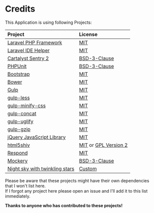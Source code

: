 # Credits

This Application is using following Projects:

| Project | License |
| :------ | :------ |
| [Laravel PHP Framework](http://laravel.com) | [MIT](http://opensource.org/licenses/MIT) |
| [Laravel IDE Helper](https://github.com/barryvdh/laravel-ide-helper) | [MIT](http://opensource.org/licenses/MIT) |
| [Cartalyst Sentry 2](https://cartalyst.com/manual/sentry/introduction) | [BSD-3-Clause](http://opensource.org/licenses/BSD-3-Clause) |
| [PHPUnit](http://phpunit.de) | [BSD-3-Clause](http://opensource.org/licenses/BSD-3-Clause) |
| [Bootstrap](http://getbootstrap.com) | [MIT](http://opensource.org/licenses/MIT) |
| [Bower](http://bower.io) | [MIT](http://opensource.org/licenses/MIT) |
| [Gulp](http://gulpjs.com) | [MIT](http://opensource.org/licenses/MIT) |
| [gulp-less](https://github.com/plus3network/gulp-less) | [MIT](http://opensource.org/licenses/MIT) |
| [gulp-minify-css](https://github.com/jonathanepollack/gulp-minify-css) | [MIT](http://opensource.org/licenses/MIT) |
| [gulp-concat](https://github.com/wearefractal/gulp-concat) | [MIT](http://opensource.org/licenses/MIT) |
| [gulp-uglify](https://github.com/terinjokes/gulp-uglify) | [MIT](http://opensource.org/licenses/MIT) |
| [gulp-gzip](https://github.com/jstuckey/gulp-gzip) | [MIT](http://opensource.org/licenses/MIT) |
| [jQuery JavaScript Library](https://github.com/jquery/jquery) | [MIT](http://opensource.org/licenses/MIT) |
| [html5shiv](https://github.com/aFarkas/html5shiv) | [MIT](http://opensource.org/licenses/MIT) or [GPL Version 2](http://opensource.org/licenses/GPL-2.0) |
| [Respond](https://github.com/scottjehl/Respond) | [MIT](http://opensource.org/licenses/MIT) |
| [Mockery](https://github.com/padraic/mockery) | [BSD-3-Clause](http://opensource.org/licenses/BSD-3-Clause) |
| [Night sky with twinkling stars](http://www.script-tutorials.com/night-sky-with-twinkling-stars/) | [Custom](http://www.script-tutorials.com/terms-of-use/) |

Please be aware that these projects might have their own dependencies that I won't list here.  
If I forgot any project here please open an issue and I'll add it to this list immediately.

__Thanks to anyone who has contributed to these projects!__
